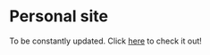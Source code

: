 # Personal site
To be constantly updated. Click [here](https://a01-personal-portfolio-ezra45.vercel.app/) to check it out!